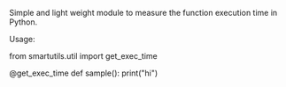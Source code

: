 Simple and light weight module to measure the function execution time in Python.

Usage:

from smartutils.util import get_exec_time

@get_exec_time
def sample():
    print("hi")